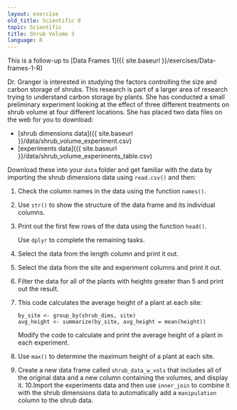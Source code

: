 ```yaml
---
layout: exercise
old_title: Scientific 0
topic: Scientific
title: Shrub Volume 3
language: R
---
```


This is a follow-up to [Data Frames 1]({{ site.baseurl }}/exercises/Data-frames-1-R)

Dr. Granger is interested in studying the factors controlling the size and
carbon storage of shrubs. This research is part of a larger area of research
trying to understand carbon storage by plants. She has conducted a small
preliminary experiment looking at the effect of three different treatments on
shrub volume at four different locations. She has placed two data files on the 
web for you to download:

* [shrub dimensions data]({{ site.baseurl }}/data/shrub_volume_experiment.csv)
* [experiments data]({{ site.baseurl }}/data/shrub_volume_experiments_table.csv)

Download these into your `data` folder and get familiar with the data by 
importing the shrub dimensions data using `read.csv()` and then:

1. Check the column names in the data using the function `names()`.
2. Use `str()` to show the structure of the data frame and its individual 
   columns.
3. Print out the first few rows of the data using the function `head()`.

   Use `dplyr` to complete the remaining tasks.
4. Select the data from the length column and print it out.
5. Select the data from the site and experiment columns and print it out.
6. Filter the data for all of the plants with heights greater than 5 and
   print out the result.
7. This code calculates the average height of a plant at each site:

   ```
   by_site <- group_by(shrub_dims, site)
   avg_height <- summarize(by_site, avg_height = mean(height))
   ```

   Modify the code to calculate and print the average height of a plant in each
   experiment.
8. Use `max()` to determine the maximum height of a plant at each site.
9. Create a new data frame called `shrub_data_w_vols` that includes all of the
   original data and a new column containing the volumes, and display it.
10.Import the experiments data and then use `inner_join` to combine it with the
   shrub dimensions data to automatically add a `manipulation` column to the
   shrub data.
